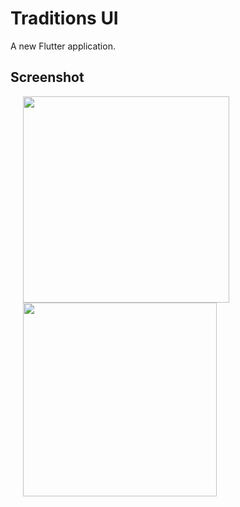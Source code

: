 # Traditions UI 

A new Flutter application.

## Screenshot

<p float="left">
  <img src="https://user-images.githubusercontent.com/56515652/66831408-d79b8e80-ef57-11e9-9916-aa6d54ec60dd.PNG" 
       width=330 hspace="20"/> 
  <img src="https://user-images.githubusercontent.com/56515652/66831410-d79b8e80-ef57-11e9-9eca-36c0527802d8.PNG"
       width=310 hspace="20"/>
</p>
